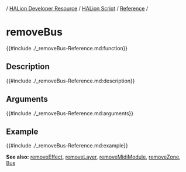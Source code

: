 / [HALion Developer Resource](../../HALion-Developer-Resource.md) / [HALion Script](./HALion-Script.md) / [Reference](./Reference.md) /

# removeBus

{{#include ./_removeBus-Reference.md:function}}

## Description

{{#include ./_removeBus-Reference.md:description}}

## Arguments

{{#include ./_removeBus-Reference.md:arguments}}

## Example

{{#include ./_removeBus-Reference.md:example}}

**See also:** [removeEffect](./removeEffect.md), [removeLayer](./removeLayer.md), [removeMidiModule](./removeMidiModule.md), [removeZone](./removeZone.md), [Bus](./Bus.md)
